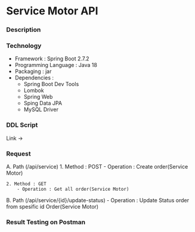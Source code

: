 # Service Motor API

### Description


### Technology
- Framework : Spring Boot 2.7.2 
- Programming Language : Java 18
- Packaging : jar
- Dependencies : 
    - Spring Boot Dev Tools
    - Lombok
    - Spring Web
    - Sping Data JPA
    - MySQL Driver 


### DDL Script
Link -> 

###  Request
A. Path (/api/service)
    1. Method : POST
        - Operation : Create order(Service Motor)
    
    2. Method : GET
        - Operation : Get all order(Service Motor)

B. Path (/api/service/{id}/update-status)
        - Operation : Update Status order from spesific id Order(Service Motor)




### Result Testing on Postman
